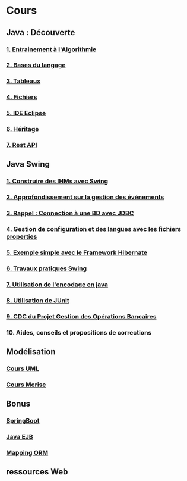# Cours

## Java : Découverte

### [1. Entrainement à l'Algorithmie](java/java1/0-algo-java/pedagogy/targets.md)

### [2. Bases du langage](java/java1/1-bases/README.md)

### [3. Tableaux](java/java1/2-tableaux/README.md)

### [4. Fichiers](java/java1/3-fichiers)

### [5. IDE Eclipse](java/java2/5-ide/README.md)

### [6. Héritage](java/java2/6-heritage/README.md)

### [7. Rest API](java/java2/7-rest/README.md)

## Java Swing

### [1. Construire des IHMs avec Swing](cours-swing.md)

### [2. Approfondissement sur la gestion des événements](cours-java-evenement.md)

### [3. Rappel : Connection à une BD avec JDBC](java/java2/8-jdbc/README.md)

### [4. Gestion de configuration et des langues avec les fichiers **properties**](cours-properties.md)

### [5. Exemple simple avec le Framework Hibernate](cours-hibernate.md)

### [6. Travaux pratiques Swing](travaux-pratiques-swing.md)

### [7. Utilisation de l'encodage en java](cours-cryptage-simple.md)

### [8. Utilisation de JUnit](cours-tests-junit5.md)

### [9. CDC du Projet Gestion des Opérations Bancaires](projets/gestion-banque.md)

### 10. Aides, conseils et propositions de corrections

## Modélisation

### [Cours UML](uml/README.md)

### [Cours Merise](2-mcd/README.md)

## Bonus

### [SpringBoot](framework-back/1-springboot/README.md)

### [Java EJB](framework-back/1-jpa-orm/javaee-persistence-ejb3.md)

### [Mapping ORM](framework-back/1-jpa-orm/mapping-orm.md)
 
## ressources Web
